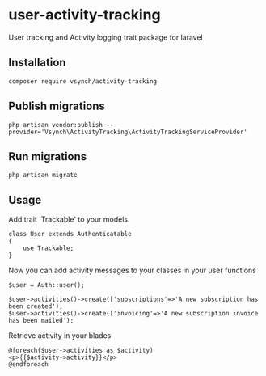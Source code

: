 # user-activity-tracking
User tracking and Activity logging trait package for laravel

## Installation
```
composer require vsynch/activity-tracking
```

## Publish migrations
``
php artisan vendor:publish --provider='Vsynch\ActivityTracking\ActivityTrackingServiceProvider'
``

## Run migrations
``
php artisan migrate
``

## Usage
Add trait 'Trackable' to your models.
```
class User extends Authenticatable
{
    use Trackable;
}
```
Now you can add activity messages to your classes in your user functions
```
$user = Auth::user();

$user->activities()->create(['subscriptions'=>'A new subscription has been created');
$user->activities()->create(['invoicing'=>'A new subscription invoice has been mailed');

```
Retrieve activity in your blades
```
@foreach($user->activities as $activity)
<p>{{$activity->activity}}</p>
@endforeach
```
